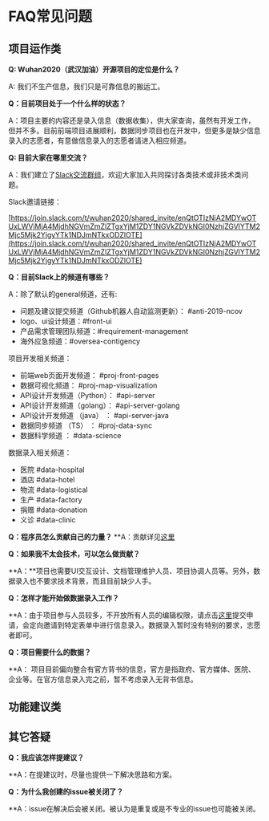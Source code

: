 # FAQ常见问题

## 项目运作类

**Q: Wuhan2020（武汉加油）开源项目的定位是什么？**

A: 我们不生产信息，我们只是可靠信息的搬运工。

**Q：目前项目处于一个什么样的状态？**

A：项目主要的内容还是录入信息（数据收集），供大家查询，虽然有开发工作，但并不多。目前前端项目进展顺利，数据同步项目也在开发中，但更多是缺少信息录入的志愿者，有意做信息录入的志愿者请进入相应频道。

**Q: 目前大家在哪里交流？**

A：我们建立了[Slack交流群组](https://join.slack.com/t/wuhan2020/shared_invite/enQtOTIzNjA2MDYwOTUxLWVjMjA4MjdhNGVmZmZlZTgxYjM1ZDY1NGVkZDVkNGI0NzhjZGVlYTM2Mjc5Mjk2YjgyYTk1NDJmNTkxODZlOTE)，欢迎大家加入共同探讨各类技术或非技术类问题。

Slack邀请链接：

[https://join.slack.com/t/wuhan2020/shared_invite/enQtOTIzNjA2MDYwOTUxLWVjMjA4MjdhNGVmZmZlZTgxYjM1ZDY1NGVkZDVkNGI0NzhjZGVlYTM2Mjc5Mjk2YjgyYTk1NDJmNTkxODZlOTE](https://join.slack.com/t/wuhan2020/shared_invite/enQtOTIzNjA2MDYwOTUxLWVjMjA4MjdhNGVmZmZlZTgxYjM1ZDY1NGVkZDVkNGI0NzhjZGVlYTM2Mjc5Mjk2YjgyYTk1NDJmNTkxODZlOTE)

**Q：目前Slack上的频道有哪些？**

A：除了默认的general频道，还有:

* 问题及建议提交频道（Github机器人自动监测更新）： #anti-2019-ncov
* logo、ui设计频道：#front-ui
* 产品需求管理团队频道：#requirement-management
* 海外应急频道：#oversea-contigency

项目开发相关频道：

* 前端web页面开发频道：       #proj-front-pages
* 数据可视化频道：            #proj-map-visualization
* API设计开发频道（Python）： #api-server
* API设计开发频道（golang）： #api-server-golang
* API设计开发频道 （java） ： #api-server-java
* 数据同步频道     （TS）  ： #proj-data-sync
* 数据科学频道            ：  #data-science

数据录入相关频道：

* 医院 #data-hospital
* 酒店 #data-hotel
* 物流 #data-logistical
* 生产 #data-factory
* 捐赠 #data-donation
* 义诊 #data-clinic

**Q：程序员怎么贡献自己的力量？**
**A：贡献详见[这里](https://github.com/wuhan2020/wuhan2020/blob/master/CONTRIBUTING.md)

**Q：如果我不太会技术，可以怎么做贡献？**

**A：**项目也需要UI交互设计、文档管理维护人员、项目协调人员等。另外，数据录入也不要求技术背景，而且目前缺少人手。

**Q：怎样才能开始做数据录入工作？**

**A：由于项目参与人员较多，不开放所有人员的编辑权限，请点击[这里](https://shimo.im/forms/YVJkGrGCWwQPTpqY/fill)提交申请，会定向邀请到特定表单中进行信息录入。数据录入暂时没有特别的要求，志愿者即可。

**Q：项目需要什么的数据？**

**A： 项目目前偏向整合有官方背书的信息，官方是指政府、官方媒体、医院、企业等。在官方信息录入完之前，暂不考虑录入无背书信息。



## 功能建议类

## 其它答疑

**Q：我应该怎样提建议？**

**A：在提建议时，尽量也提供一下解决思路和方案。

**Q：为什么我创建的issue被关闭了？**

**A：issue在解决后会被关闭。被认为是重复或是不专业的issue也可能被关闭。